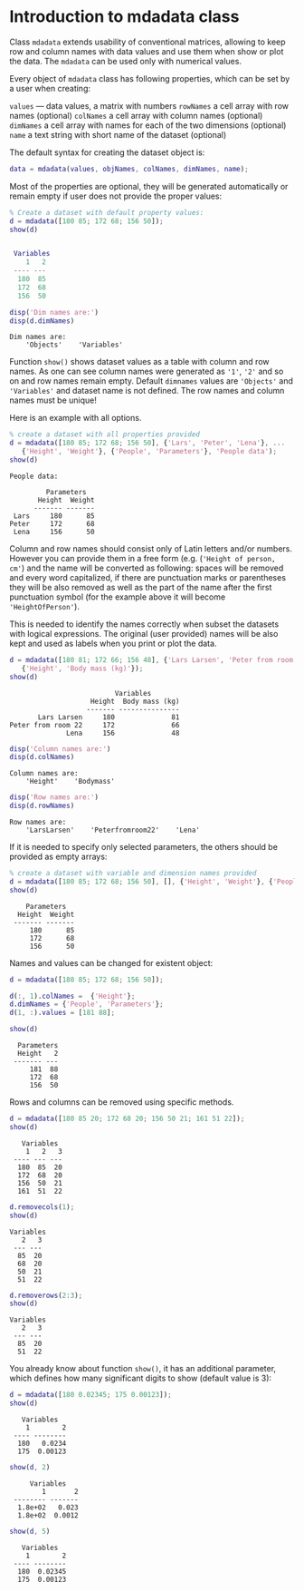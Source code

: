 # Introduction to mdadata class

Class `mdadata` extends usability of conventional matrices, allowing to keep row and column names with data values and use them when show or plot the data. The `mdadata` can be used only with numerical values.

Every object of `mdadata` class has following properties, which can be set by a user when creating:

`values` — data values, a matrix with numbers
`rowNames` a cell array with row names (optional)
`colNames` a cell array with column names (optional)
`dimNames` a cell array with names for each of the two dimensions (optional)
`name` a text string with short name of the dataset (optional)

The default syntax for creating the dataset object is:

```matlab
data = mdadata(values, objNames, colNames, dimNames, name);
```

Most of the properties are optional, they will be generated automatically or remain empty if user does not provide the proper values:

```matlab
% Create a dataset with default property values:
d = mdadata([180 85; 172 68; 156 50]);
show(d)
```

```matlab

 Variables
    1   2
 ---- ---
  180  85
  172  68
  156  50
```
  
```matlab
disp('Dim names are:')
disp(d.dimNames)
```
```
Dim names are:
    'Objects'    'Variables'
```

Function `show()` shows dataset values as a table with column and row names. As one can see column names were generated as `'1'`, `'2'` and so on and row names remain empty. Default `dimnames` values are `'Objects'` and `'Variables'` and dataset name is not defined. The row names and column names must be unique!

Here is an example with all options.

```matlab
% create a dataset with all properties provided
d = mdadata([180 85; 172 68; 156 50], {'Lars', 'Peter', 'Lena'}, ...
   {'Height', 'Weight'}, {'People', 'Parameters'}, 'People data');
show(d)
```
```
People data:

         Parameters
       Height  Weight
      ------- -------
 Lars     180      85
Peter     172      68
 Lena     156      50
```

Column and row names should consist only of Latin letters and/or numbers. However you can provide them in a free form (e.g. (`'Height of person, cm'`) and the name will be converted as following: spaces will be removed and every word capitalized, if there are punctuation marks or parentheses they will be also removed as well as the part of the name after the first punctuation symbol (for the example above it will become `'HeightOfPerson'`).

This is needed to identify the names correctly when subset the datasets with logical expressions. The original (user provided) names will be also kept and used as labels when you print or plot the data.
```matlab
d = mdadata([180 81; 172 66; 156 48], {'Lars Larsen', 'Peter from room 22', 'Lena'}, ...
   {'Height', 'Body mass (kg)'});
show(d)
```
```
                          Variables
                    Height  Body mass (kg)
                   ------- ---------------
       Lars Larsen     180              81
Peter from room 22     172              66
              Lena     156              48
```

```matlab              
disp('Column names are:')
disp(d.colNames)
```
```              
Column names are:
    'Height'    'Bodymass'
```

```matlab              
disp('Row names are:')
disp(d.rowNames)
```
```
Row names are:
    'LarsLarsen'    'Peterfromroom22'    'Lena'
```

If it is needed to specify only selected parameters, the others should be provided as empty arrays:

```matlab
% create a dataset with variable and dimension names provided
d = mdadata([180 85; 172 68; 156 50], [], {'Height', 'Weight'}, {'People', 'Parameters'});
show(d)
```
```
    Parameters
  Height  Weight
 ------- -------
     180      85
     172      68
     156      50
```

Names and values can be changed for existent object:

```matlab
d = mdadata([180 85; 172 68; 156 50]);

d(:, 1).colNames =  {'Height'};
d.dimNames = {'People', 'Parameters'};
d(1, :).values = [181 88];

show(d)
````
```
  Parameters
  Height   2
 ------- ---
     181  88
     172  68
     156  50
```

Rows and columns can be removed using specific methods.

```matlab
d = mdadata([180 85 20; 172 68 20; 156 50 21; 161 51 22]);
show(d)
```
```
   Variables
    1   2   3
 ---- --- ---
  180  85  20
  172  68  20
  156  50  21
  161  51  22
```

```matlab
d.removecols(1);
show(d)
```
```
Variables
   2   3
 --- ---
  85  20
  68  20
  50  21
  51  22
```

```matlab
d.removerows(2:3);
show(d)
```
```
Variables
   2   3
 --- ---
  85  20
  51  22
```

You already know about function `show()`, it has an additional parameter, which defines how many significant digits to show (default value is 3):

```matlab
d = mdadata([180 0.02345; 175 0.00123]);
show(d)
```
```
   Variables
    1        2
 ---- --------
  180   0.0234
  175  0.00123
```

```matlab
show(d, 2)
```
```
     Variables
        1       2
 -------- -------
  1.8e+02   0.023
  1.8e+02  0.0012
```

```matlab
show(d, 5)
```
```
   Variables
    1        2
 ---- --------
  180  0.02345
  175  0.00123
```

